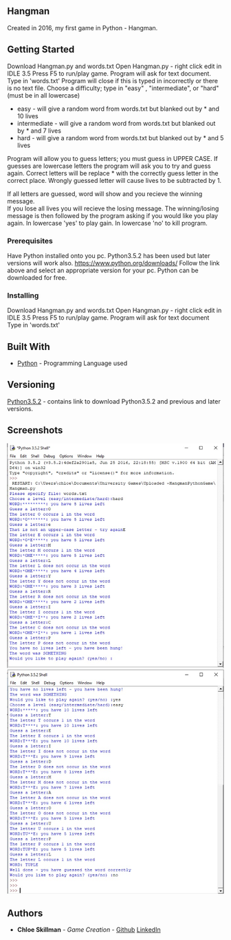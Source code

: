 ## Hangman

Created in 2016, my first game in Python - Hangman. 

## Getting Started

Download Hangman.py and words.txt
Open Hangman.py - right click edit in IDLE 3.5
Press F5 to run/play game.
Program will ask for text document.
Type in 'words.txt'
Program will close if this is typed in incorrectly or there is no text file.
Choose a difficulty; type in "easy" , "intermediate", or "hard" (must be in all lowercase)

* easy - will give a random word from words.txt but blanked out by * and 10 lives
* intermediate - will give a random word from words.txt but blanked out by * and 7 lives
* hard - will give a random word from words.txt but blanked out by * and 5 lives

Program will allow you to guess letters; you must guess in UPPER CASE.
If guesses are lowercase letters the program will ask you to try and guess again.
Correct letters will be replace * with the correctly guess letter in the correct place.
Wrongly guessed letter will cause lives to be subtracted by 1.

If all letters are guessed, word will show and you recieve the winning message.  
If you lose all lives you will recieve the losing message.
The winning/losing message is then followed by the program asking if you would like you play again.
In lowercase 'yes' to play gain.
In lowercase 'no' to kill program.

### Prerequisites

Have Python installed onto you pc. 
Python3.5.2 has been used but later versions will work also.
https://www.python.org/downloads/
Follow the link above and select an appropriate version for your pc.
Python can be downloaded for free. 

### Installing

Download Hangman.py and words.txt
Open Hangman.py - right click edit in IDLE 3.5
Press F5 to run/play game.
Program will ask for text document
Type in 'words.txt'

## Built With

* [Python](https://www.python.org/downloads/) - Programming Language used

## Versioning

[Python3.5.2](https://www.python.org/downloads/) - contains link to download Python3.5.2 and previous and later versions. 

## Screenshots

![LosingPython](https://raw.githubusercontent.com/ChloeLS/Hangman/master/LosingHangman.jpg)
![WinningPython](https://raw.githubusercontent.com/ChloeLS/Hangman/master/WinningHangman.jpg)

## Authors

* **Chloe Skillman** - *Game Creation* - [Github](https://github.com/ChloeLS)
                                         [LinkedIn](https://www.linkedin.com/in/chloe-skillman-b80941183/)

